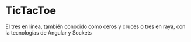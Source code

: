 # TicTacToe
El tres en línea, también conocido como ceros y cruces o tres en raya, con la tecnologías de Angular y Sockets
